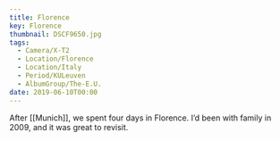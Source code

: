 ```yaml
---
title: Florence
key: Florence
thumbnail: DSCF9650.jpg
tags:
  - Camera/X-T2
  - Location/Florence
  - Location/Italy
  - Period/KULeuven
  - AlbumGroup/The-E.U.
date: 2019-06-10T00:00
---
```

After [[Munich]], we spent four days in Florence. I’d been with family in 2009, and it was great to revisit.
 